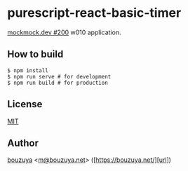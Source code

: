 # purescript-react-basic-timer

[mockmock.dev #200](https://mockmock.connpass.com/event/116250/) w010 application.

## How to build

```
$ npm install
$ npm run serve # for development
$ npm run build # for production
```

## License

[MIT](LICENSE)

## Author

[bouzuya][user] &lt;[m@bouzuya.net][email]&gt; ([https://bouzuya.net/][url])

[user]: https://github.com/bouzuya
[email]: mailto:m@bouzuya.net
[url]: https://bouzuya.net/
